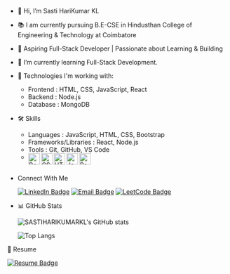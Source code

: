 - 👋 Hi, I’m Sasti HariKumar KL

- 📚 I am currently pursuing B.E-CSE in Hindusthan College of Engineering & Technology at Coimbatore
  
- 👀 Aspiring Full-Stack Developer | Passionate about Learning & Building
  
- 🌱 I’m currently learning Full-Stack Development.

- 🔭 Technologies I'm working with:
  - Frontend : HTML, CSS, JavaScript, React
  - Backend : Node.js
  - Database : MongoDB
    
- 🛠️ Skills
    - Languages : JavaScript, HTML, CSS, Bootstrap
    - Frameworks/Libraries : React, Node.js
    - Tools : Git, GitHub, VS Code
    - <img align="left" alt="Bootstrap" width="26px" src="https://cdn.jsdelivr.net/gh/devicons/devicon/icons/bootstrap/bootstrap-plain.svg" />
      <img align="left" alt="CSS3" width="26px" src="https://cdn.jsdelivr.net/gh/devicons/devicon/icons/css3/css3-original.svg" />
      <img align="left" alt="HTML5" width="26px" src="https://cdn.jsdelivr.net/gh/devicons/devicon/icons/html5/html5-original.svg" />
      <img align="left" alt="JavaScript" width="26px" src="https://cdn.jsdelivr.net/gh/devicons/devicon/icons/javascript/javascript-original.svg" />
      <img align="left" alt="React" width="26px" src="https://cdn.jsdelivr.net/gh/devicons/devicon/icons/react/react-original.svg" />
      <br />
      <br />

- Connect With Me
  
  [![LinkedIn Badge](https://img.shields.io/badge/LinkedIn-Connect-blue?style=flat-square&logo=linkedin)](https://www.linkedin.com/in/sasti-harikumar-kl)
  [![Email Badge](https://img.shields.io/badge/Email-Contact-red?style=flat-square&logo=gmail)](mailto:sastiharikumar@gmail.com)
  [![LeetCode Badge](https://img.shields.io/badge/LeetCode-Solve-orange?style=flat-square&logo=leetcode)](https://leetcode.com/u/sasti_harikumar_kl)

- 📊 GitHub Stats

   ![SASTIHARIKUMARKL's GitHub stats](https://github-readme-stats.vercel.app/api?username=SASTIHARIKUMARKL&show_icons=true&theme=radical)

   ![Top Langs](https://github-readme-stats.vercel.app/api/top-langs/?username=SASTIHARIKUMARKL&layout=compact&theme=radical)


📄 Resume

   [![Resume Badge](https://img.shields.io/badge/Resume-View-blue?style=flat-square&logo=readthedocs)](https://drive.google.com/file/d/131RdCnVYaI9n2led23MMq5jQm1CNLg3k/view?usp=drive_link)
 


<!---
SASTIHARIKUMARKL/SASTIHARIKUMARKL is a ✨ special ✨ repository because its `README.md` (this file) appears on your GitHub profile.
You can click the Preview link to take a look at your changes.
--->
